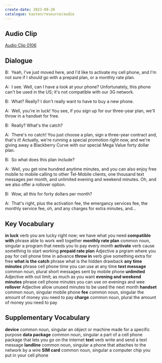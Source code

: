 ```yaml
---
create-date: 2023-09-28
catalogue: kasten/resource/audio
---
```


## Audio Clip
[Audio Clip 0106](https://archive.org/download/englishpod_all/englishpod_0106dg.mp3)

## Dialogue
B:  Yeah, I've just moved here, and I'd like to activate my cell phone, and I'm not sure if I should go with a prepaid plan, or a monthly rate plan.

A:  I see. Well, can I have a look at your phone? Unfortunately, this phone can't be used in the US; it's not compatible with our 3G network.

B:  What? Really?  I don't really want to have to buy a new phone.

A:  Well, you're in luck! You see, if you sign up for our three-year plan, we'll throw in a handset for free.

B:  Really? What's the catch?

A:  There's no catch! You just choose a plan, sign a three-year contract and, that's it! Actually, we're running a special promotion right now, and we're giving away a Blackberry Curve with our special Mega Value forty dollar plan.

B:  So what does this plan include?

A:  Well, you get nine hundred anytime minutes, and you can also enjoy free mobile to mobile calling to other Tel-Mobile clients, one thousand text messages per month, and  unlimited evening and weekend minutes.  Oh, and we also offer a rollover option.

B:  Wow, all this for forty dollars per month?

A:  That's right, plus the activation fee, the emergancy services fee, the monthly service fee, oh, and any charges for extra minutes, and...

## Key Vocabulary
**in luck**                       verb                    you are lucky right now; we have what you need
**compatible with**               phrase                  able to work well together
**monthly rate plan**             common noun, singular   a program that needs you to pay every month
**activate**                      verb                    cause something to start working
**prepaid rate plan**             Adjective               a prgram where you pay for cell phone time in advance
**throw in**                      verb                    give something extra for free
**what is the catch**             phrase                  what is the hidden drawback
**any time minutes**              phrase                  cell phone time you can use at any time
**text message**                  common noun, plural     short messages sent by mobile phone
**unlimited**                     Adjective               with out limit; as much as you want
**evening and weekend minutes**   phrase                  cell phone minutes you can use on evenings and wee
**rollover**                      Adjective               allow unused minutes to be used the next month
**handset**                       common noun, singular   mobile phone
**fee**                           common noun, singular   the amount of money you need to pay
**charge**                        common noun, plural     the amount of money you need to pay

## Supplementary Vocabulary
**device**         common noun, singular   an object or machine made for a specific purpose
**data package**   common noun, singular   a part of a cell phone package that lets you go on the internet
**text**           verb                    write and send a text message
**landline**       common noun, singular   a phone that attaches to the network by a wire
**SIM card**       common noun, singular   a computer chip you put in your cell phone
